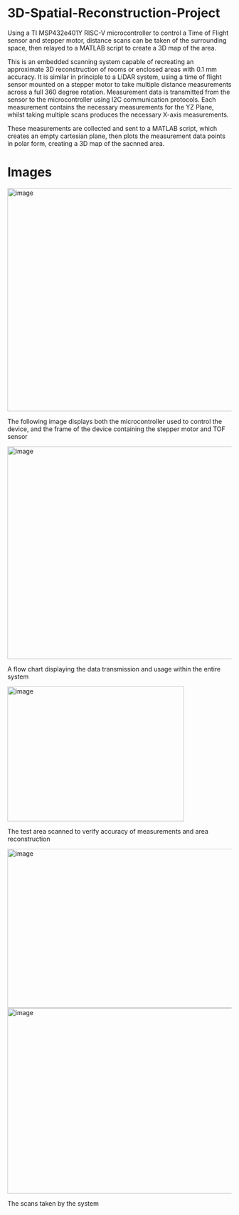 # 3D-Spatial-Reconstruction-Project
Using a TI MSP432e401Y RISC-V microcontroller to control a Time of Flight sensor and stepper motor, distance scans can be taken of the surrounding space, then relayed to a MATLAB script to create a 3D map of the area.

This is an embedded scanning system capable of recreating an approximate 3D reconstruction of rooms or enclosed areas with 0.1 mm accuracy. It is similar in principle to a LiDAR system, using a time of flight sensor mounted on a stepper motor to take multiple distance measurements across a full 360 degree rotation. Measurement data is transmitted from the sensor to the microcontroller using I2C communication protocols. Each measurement contains the necessary measurements for the YZ Plane, whilst taking multiple scans produces the necessary X-axis measurements.

These measurements are collected and sent to a MATLAB script, which creates an empty cartesian plane, then plots the measurement data points in polar form, creating a 3D map of the sacnned area. 

# Images
<img width="681" height="502" alt="image" src="https://github.com/user-attachments/assets/ff84be84-5da6-4227-8978-aa4638c3b0eb" />

The following image displays both the microcontroller used to control the device, and the frame of the device containing the stepper motor and TOF sensor

<img width="772" height="478" alt="image" src="https://github.com/user-attachments/assets/ffe6e303-a75b-4fab-a925-1846fdcc87cd" />

A flow chart displaying the data transmission and usage within the entire system

<img width="397" height="303" alt="image" src="https://github.com/user-attachments/assets/e6b761e0-9217-4523-b9a6-9bca4194b185" />

The test area scanned to verify accuracy of measurements and area reconstruction

<img width="773" height="358" alt="image" src="https://github.com/user-attachments/assets/773d933a-e9cc-47a5-b011-ba5e7776e55d" />
<img width="763" height="417" alt="image" src="https://github.com/user-attachments/assets/fed84169-5b98-4422-ac61-e263da2c49f0" />

The scans taken by the system




